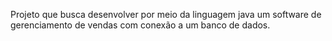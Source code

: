 Projeto que busca desenvolver por meio da linguagem java um software de gerenciamento de vendas com conexão a um banco de dados.
